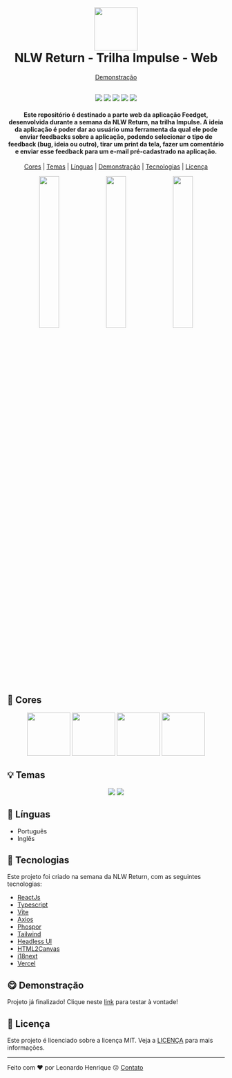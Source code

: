<h1 align="center">
  <img src="https://i.ibb.co/0czG48K/blue.png" width="100">
  <br>
  NLW Return - Trilha Impulse - Web
</h1>

<p align="center">
  <a href="https://nlw-impulse-return-web.vercel.app">Demonstração</a>
</p>

<p align="center">
  <br>
  <img src="https://img.shields.io/github/languages/top/leohpc/NLW_Impulse_Return_Web">
  <img src="https://img.shields.io/github/issues/leohpc/NLW_Impulse_Return_Web">
  <img src="https://img.shields.io/github/forks/leohpc/NLW_Impulse_Return_Web">
  <img src="https://img.shields.io/github/stars/leohpc/NLW_Impulse_Return_Web">
  <img src="https://img.shields.io/static/v1?label=license&message=MIT&color=E51C44">
</p>

<h4 align="center">
  Este repositório é destinado a parte web da aplicação Feedget, desenvolvida durante a semana da NLW Return, na trilha Impulse. A ideia da aplicação é poder dar ao usuário uma ferramenta da qual ele pode enviar feedbacks sobre a aplicação, podendo selecionar o tipo de feedback (bug, ideia ou outro), tirar um print da tela, fazer um comentário e enviar esse feedback para um e-mail pré-cadastrado na aplicação.
</h4>

<p align="center">
  <a href="#rainbow-cores">Cores</a> | <a href="#bulb-temas">Temas</a> | <a href="#crossed_flags-línguas">Línguas</a> | <a href="#yum-demonstração">Demonstração</a> | <a href="#rocket-tecnologias">Tecnologias</a> | <a href="#memo-licença">Licença</a> 
</p>

<div align="center">
  <img src="https://i.ibb.co/xLhyxnV/one.png" width="30%">
  <img src="https://i.ibb.co/80hsS84/two.png" width="30%">
  <img src="https://i.ibb.co/L9vrqDR/three.png" width="30%">
</div>
  
## :rainbow: Cores

<div align="center">
  <img src="https://i.ibb.co/0czG48K/blue.png" width="100px">
  <img src="https://i.ibb.co/17mHvXt/purple.png" width="100px">
  <img src="https://i.ibb.co/pbGr4gg/yellow.png" width="100px">
  <img src="https://i.ibb.co/1s8MsLS/red.png" width="100px">
</div>

## :bulb: Temas

<div align="center">
  <img src="https://i.ibb.co/0MNDvs8/dark.png" />
  <img src="https://i.ibb.co/QM4z9WD/light.png" />
</div>

## :crossed_flags: Línguas

- Português  
- Inglês

## :rocket: Tecnologias

Este projeto foi criado na semana da NLW Return, com as seguintes tecnologias:

- [ReactJs](https://reactjs.org)
- [Typescript](https://www.typescriptlang.org/)
- [Vite](https://vitejs.dev)
- [Axios](https://axios-http.com)
- [Phospor](https://phosphoricons.com)
- [Tailwind](https://tailwindcss.com)
- [Headless UI](https://headlessui.dev)
- [HTML2Canvas](https://html2canvas.hertzen.com)
- [i18next](https://react.i18next.com)
- [Vercel](https://vercel.com)

## :yum: Demonstração

Projeto já finalizado! Clique neste <a href="https://nlw-impulse-return-web.vercel.app">link</a> para testar à vontade!

## :memo: Licença

Este projeto é licenciado sobre a licença MIT. Veja a [LICENÇA](https://opensource.org/licenses/MIT) para mais informações.

---

Feito com ❤ por Leonardo Henrique :kissing: [Contato](https://www.linkedin.com/in/leonardo-henrique-33a3ab210)
